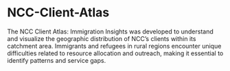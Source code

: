 # NCC-Client-Atlas
The NCC Client Atlas: Immigration Insights was developed to understand and visualize the geographic distribution of NCC’s clients within its catchment area. Immigrants and refugees in rural regions encounter unique difficulties related to resource allocation and outreach, making it essential to identify patterns and service gaps.
